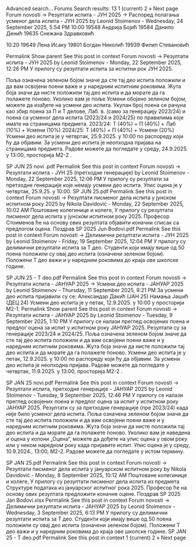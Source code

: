 Advanced search...
Forums
Search results: 13
1
(current)
2
»
Next page
Forum novosti -> Резултати испита - ЈУН 2025 -> Распоред полагања усменог дела испита - ЈУН 2025
by Leonid Stoimenov - Wednesday, 24 September 2025, 5:54 PM
10:00
19548 Андрија Бојић
19584 Данило Денић
19635 Снежана Здравковић

10:20
19649 Лена Исаку
19801 Богдан Николић
19939 Филип Стевановић

Permalink
Show parent
See this post in context
Forum novosti -> Резултати испита - ЈУН 2025
by Leonid Stoimenov - Monday, 22 September 2025, 12:26 PM
У прилогу су резултати испита за испитни рок ЈУН 2025.

Поља означена зеленом бојом значе да сте тај део испита положили и да вам освојени поени важе и у наредним испитним роковима.
Жута боја значи да нисте положили тај део испита и да морате да га полажете поново.
Уколико вам је поље Усмени обојено зеленом бојом, можете да изађете на усмени део испита.
Укупан број поена се рачуна као збир поена за П и Т делове, Лаб. в. (само за генерацију 2023/24) и поена са усменог дела испита (2023/24 и 2024/25) по правилима које имате на страницама предмета.
2023/24: Т (40%) + П (40%) + Лаб (10%) + Усмени (10%)
2024/25: Т (40%) + П (40%) + Усмени (20%)
Усмени део испита је у четвртак, 25.9.2025. у 10:00 по распореду који ћу да објавим. За усмени део испита је неопходна пријава на страницама предмета. 
Радове можете да погледате у среду, 24.9.2025. у 13:00, просторија М2-2 .

SP JUN 25 novi .pdf
Permalink
See this post in context
Forum novosti -> Резултати испита - ЈУН 25 (претходне генерације)
by Leonid Stoimenov - Monday, 22 September 2025, 12:06 PM
У прилогу су резултати за претходне генерације које немају усмени део испита.
Упис оцена је у четвртак, 25.9.25. у 10:00.
SP JUN 25.pdf
Permalink
See this post in context
Forum novosti -> Резултати писменог дела испита у јунском испитном року 2025
by Nikola Davidović - Monday, 22 September 2025, 10:02 AM
Поштоване колегинице и колеге, 
У прилогу су резултати писменог дела испита у јунском испитном року 2025. Професор Стоименов ће на основу ових резултата објавити коначни списак са предлогом оцена.
Поздрав
SP 2025 Jun Bodovi.pdf
Permalink
See this post in context
Forum novosti -> Делимични резултати испита - ЈУН 2025
by Leonid Stoimenov - Friday, 19 September 2025, 12:04 PM
У прилогу су делимични резултати испита за Т део. 
Студенти који имају више од 50 поена положили су овај део испита (означени зеленом бојом). 
Положени Т део важи и у наредним роковима до краја ове школске године.

SP JUN 25 - T deo.pdf
Permalink
See this post in context
Forum novosti -> Резултати испита - ЈАНУАР 2025 -> Усмени део испита - ЈАНУАР 2025
by Leonid Stoimenov - Thursday, 11 September 2025, 9:21 PM
За усмени део испита пријавили су се:
Александар Дакић (ЈАН 25)
Намања Јашић (ДЕЦ 24)
Усмени део испита је у петак, 12.9.2025. у 10:00 у просторији М2-1.
Permalink
Show parent
See this post in context
Forum novosti -> Резултати испита - ЈАНУАР 2025
by Leonid Stoimenov - Tuesday, 9 September 2025, 1:10 PM
У прилогу се налази преглед освојених поена и предлог оцена за испит у испитном року ЈАНУАР 2025.
Резултати су за генерације 2023/24 и 2024/25. 
Поља означена зеленом бојом значе да сте тај део испита положили и да вам освојени поени важе и у наредним испитним роковима. Жута боја значи да нисте положили тај део испита и да морате да га полажете поново.
Усмени део испита је у петак, 12.9.2025. у 10:00 по распореду који ћу да објавим. За усмени део испита је неопходна пријава. 
Радове можете да погледате у четвртак, 11.9.2025. у 13:00, просторија М2-2 .



SP JAN 25 novi.pdf
Permalink
See this post in context
Forum novosti -> Резултати испита, претходне генерације - ЈАНУАР 2025
by Leonid Stoimenov - Tuesday, 9 September 2025, 12:46 PM
У прилогу се налази преглед освојених поена и предлог оцена за испит у испитном року ЈАНУАР 2025.
Резултати су за претходне генерације (пре 2023/24) када није било усменог дела испита.
Поља означена зеленом бојом значе да сте тај део испита положили и да вам освојени поени важе и у наредним испитним роковима. Жута боја значи да нисте положили тај део испита и да морате да га полажете поново.
Уколико вам је наведена и оцена у колони „Оцена“, можете да дођете на упис оцена у овом року или у неком наредном року када пријавите испит.
Упис оцена је у среду, 10.9.2024., 13:00, М2-2.
Радове можете да погледате у истом термину.

SP JAN 25.pdf
Permalink
See this post in context
Forum novosti -> Резултати писменог дела испита у јануарском испитном року
by Nikola Davidović - Monday, 8 September 2025, 10:12 AM
Поштоване колегинице и колеге,
У прилогу су резултати писменог дела испита из предмета Структуре података из јануарског испитног рока 2025. Професор ће на основу ових резултата предложити коначне оцене.
Поздрав
SP 2025 Jan Bodovi.xlsx
Permalink
See this post in context
Forum novosti -> Делимични резултати испита - ЈАНУАР 2025
by Leonid Stoimenov - Wednesday, 3 September 2025, 6:13 PM
У прилогу су делимични резултати испита за Т део. 
Студенти који имају више од 50 поена положили су овај део испита (означени зеленом бојом). 
Положени Т део важи и у наредним роковима до краја ове школске године.
SP JAN 25 - T deo.pdf
Permalink
See this post in context
1
(current)
2
»
Next page